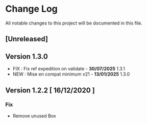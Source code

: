 # Change Log
All notable changes to this project will be documented in this file.

## [Unreleased]

## Version 1.3.0
 - FIX : Fix ref expedition on validate  - **30/07/2025** 1.3.1
 - NEW : Mise en compat minimum v21 - **13/01/2025** 1.3.0


## Version 1.2.2 [ 16/12/2020 ]

### Fix 

- Remove unused Box

